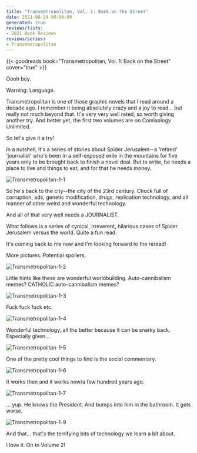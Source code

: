 ```yaml
---
title: "Transmetropolitan, Vol. 1: Back on the Street"
date: 2021-08-24 00:00:00
generated: true
reviews/lists:
- 2021 Book Reviews
reviews/series:
- Transmetropolitan
---
```

{{< goodreads book="Transmetropolitan, Vol. 1: Back on the Street" cover="true" >}}

Oooh boy.  

Warning: Language.  

<!--more-->

Transmetropolitan is one of those graphic novels that I read around a decade ago. I remember it being absolutely crazy and a joy to read... but really not much beyond that. It's very very well rated, so worth giving another try. And better yet, the first two volumes are on Comixology Unlimited.  

So let's give it a try!  

In a nutshell, it's a series of stories about Spider Jerusalem--a 'retired' 'journalist' who's been in a self-exposed exile in the mountains for five years only to be brought back to finish a novel deal. But to write, he needs a place to live and things to eat, and for that he needs money.  

![Transmetropolitan-1-1](/embeds/books/attachments/transmetropolitan-1-1.png)  

So he's back to the city--the city of the 23rd century. Chock full of corruption, ads, genetic modification, drugs, replication technology, and all manner of other weird and wonderful technology.  

And all of that very well needs a JOURNALIST.  

What follows is a series of cynical, irreverent, hilarious cases of Spider Jerusalem versus the world. Quite a fun read.  

It's coming back to me now and I'm looking forward to the reread!  

More pictures. Potential spoilers.  

![Transmetropolitan-1-2](/embeds/books/attachments/transmetropolitan-1-2.png)  

Little hints like these are wonderful worldbuilding. Auto-cannibalism memes? CATHOLIC auto-cannibalism memes?  

![Transmetropolitan-1-3](/embeds/books/attachments/transmetropolitan-1-3.png)  

Fuck fuck fuck etc.  

![Transmetropolitan-1-4](/embeds/books/attachments/transmetropolitan-1-4.png)  

Wonderful technology, all the better because it can be snarky back. Especially given...  

![Transmetropolitan-1-5](/embeds/books/attachments/transmetropolitan-1-5.png)  

One of the pretty cool things to find is the social commentary.  

![Transmetropolitan-1-6](/embeds/books/attachments/transmetropolitan-1-6.png)  

It works then and it works now/a few hundred years ago.  

![Transmetropolitan-1-7](/embeds/books/attachments/transmetropolitan-1-7.png)  

... yup. He knows the President. And bumps into him in the bathroom. It gets worse.  

![Transmetropolitan-1-9](/embeds/books/attachments/transmetropolitan-1-9.png)  

And that... that's the terrifying bits of technology we learn a bit about.  

I love it. On to Volume 2!


